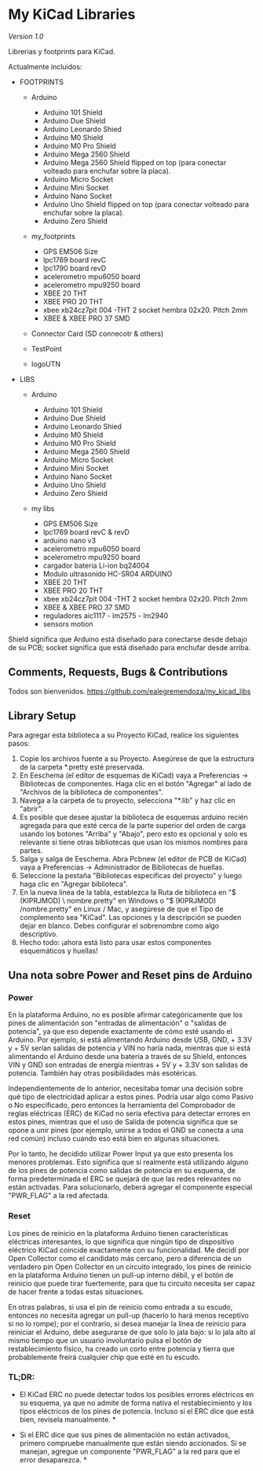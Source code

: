 # My KiCad Libraries
*Version 1.0*

Librerias y footprints para KiCad.

Actualmente incluidos:
- FOOTPRINTS
	- Arduino
		- Arduino 101 Shield
		- Arduino Due Shield
		- Arduino Leonardo Shied
		- Arduino M0 Shield
		- Arduino M0 Pro Shield
		- Arduino Mega 2560 Shield
		- Arduino Mega 2560 Shield flipped on top (para conectar volteado para enchufar sobre la placa).
		- Arduino Micro Socket
		- Arduino Mini Socket
		- Arduino Nano Socket
		- Arduino Uno Shield flipped on top (para conectar volteado para enchufar sobre la placa).
		- Arduino Zero Shield
		
	- my_footprints
		- GPS EM506 Size
		- lpc1769 board revC
		- lpc1790 board revD
		- acelerometro mpu6050 board
		- acelerometro mpu9250 board
		- XBEE 20 THT
		- XBEE PRO 20 THT 
		- xbee xb24cz7pit 004 -THT  2 socket hembra 02x20. Pitch 2mm
		- XBEE & XBEE PRO 37 SMD
	- Connector Card (SD connecotr & others)
	- TestPoint
	- logoUTN
- LIBS
	- Arduino
		- Arduino 101 Shield
		- Arduino Due Shield
		- Arduino Leonardo Shied
		- Arduino M0 Shield
		- Arduino M0 Pro Shield
		- Arduino Mega 2560 Shield
		- Arduino Micro Socket
		- Arduino Mini Socket
		- Arduino Nano Socket
		- Arduino Uno Shield
		- Arduino Zero Shield
		
	- my libs
		- GPS EM506 Size
		- lpc1769 board revC & revD
		- arduino nano v3
		- acelerometro mpu6050 board
		- acelerometro mpu9250 board
		- cargador bateria Li-ion bq24004
		- Modulo ultrasonido HC-SR04 ARDUINO
		- XBEE 20 THT
		- XBEE PRO 20 THT 
		- xbee xb24cz7pit 004 -THT  2 socket hembra 02x20. Pitch 2mm
		- XBEE & XBEE PRO 37 SMD		
		- reguladores aic1117 - lm2575 - lm2940
		- sensors motion



Shield significa que Arduino está diseñado para conectarse desde debajo de su PCB; socket significa que está diseñado para enchufar desde arriba.

## Comments, Requests, Bugs & Contributions
Todos son bienvenidos.
https://github.com/ealegremendoza/my_kicad_libs 



## Library Setup
Para agregar esta biblioteca a su Proyecto KiCad, realice los siguientes pasos:
1. Copie los archivos fuente a su Proyecto. Asegúrese de que la estructura de la carpeta *.pretty esté preservada.
2. En Eeschema (el editor de esquemas de KiCad) vaya a Preferencias -> Bibliotecas de componentes. Haga clic en el botón "Agregar" al lado de "Archivos de la biblioteca de componentes".
3. Navega a la carpeta de tu proyecto, selecciona "*.lib" y haz clic en "abrir".
4. Es posible que desee ajustar la biblioteca de esquemas arduino recién agregada para que esté cerca de la parte superior del orden de carga usando los botones "Arriba" y "Abajo", pero esto es opcional y solo es relevante si tiene otras bibliotecas que usan los mismos nombres para partes.
5. Salga y salga de Eeschema. Abra Pcbnew (el editor de PCB de KiCad) vaya a Preferencias -> Administrador de Bibliotecas de huellas.
6. Seleccione la pestaña "Bibliotecas específicas del proyecto" y luego haga clic en "Agregar biblioteca".
7. En la nueva línea de la tabla, establezca la Ruta de biblioteca en "$ (KIPRJMOD) \ nombre.pretty" en Windows o "$ (KIPRJMOD) /nombre.pretty" en Linux / Mac, y asegúrese de que el Tipo de complemento sea "KiCad". Las opciones y la descripción se pueden dejar en blanco. Debes configurar el sobrenombre como algo descriptivo.
8. Hecho todo: ¡ahora está listo para usar estos componentes esquemáticos y huellas!

## Una nota sobre Power and Reset pins de Arduino

### Power
En la plataforma Arduino, no es posible afirmar categóricamente que los pines de alimentación son "entradas de alimentación" o "salidas de potencia", ya que eso depende exactamente de cómo esté usando el Arduino. Por ejemplo, si está alimentando Arduino desde USB, GND, + 3.3V y + 5V serían salidas de potencia y VIN no haría nada, mientras que si está alimentando el Arduino desde una batería a través de su Shield, entonces VIN y GND son entradas de energía mientras + 5V y + 3.3V son salidas de potencia. También hay otras posibilidades más esotéricas.

Independientemente de lo anterior, necesitaba tomar una decisión sobre qué tipo de electricidad aplicar a estos pines. Podría usar algo como Pasivo o No especificado, pero entonces la herramienta del Comprobador de reglas eléctricas (ERC) de KiCad no sería efectiva para detectar errores en estos pines, mientras que el uso de Salida de potencia significa que se opone a unir pines (por ejemplo, unirse a todos el GND se conecta a una red común) incluso cuando eso está bien en algunas situaciones.

Por lo tanto, he decidido utilizar Power Input ya que esto presenta los menores problemas. Esto significa que si realmente está utilizando alguno de los pines de potencia como salidas de potencia en su esquema, de forma predeterminada el ERC se quejará de que las redes relevantes no están activadas. Para solucionarlo, deberá agregar el componente especial "PWR_FLAG" a la red afectada.

### Reset
Los pines de reinicio en la plataforma Arduino tienen características eléctricas interesantes, lo que significa que ningún tipo de dispositivo eléctrico KiCad coincide exactamente con su funcionalidad. Me decidí por Open Collector como el candidato más cercano, pero a diferencia de un verdadero pin Open Collector en un circuito integrado, los pines de reinicio en la plataforma Arduino tienen un pull-up interno débil, y el botón de reinicio que puede tirar fuertemente, para que tu circuito necesita ser capaz de hacer frente a todas estas situaciones.

En otras palabras, si usa el pin de reinicio como entrada a su escudo, entonces no necesita agregar un pull-up (hacerlo lo hará menos receptivo si no lo rompe); por el contrario, si desea manejar la línea de reinicio para reiniciar el Arduino, debe asegurarse de que solo lo jala bajo: si lo jala alto al mismo tiempo que un usuario involuntario pulsa el botón de restablecimiento físico, ha creado un corto entre potencia y tierra que probablemente freirá cualquier chip que esté en tu escudo.

### TL;DR:

* El KiCad ERC no puede detectar todos los posibles errores eléctricos en su esquema, ya que no admite de forma nativa el restablecimiento y los tipos eléctricos de los pines de potencia. Incluso si el ERC dice que está bien, revísela manualmente. *

* Si el ERC dice que sus pines de alimentación no están activados, primero compruebe manualmente que están siendo accionados. Si se manejan, agregue un componente "PWR_FLAG" a la red para que el error desaparezca. *
